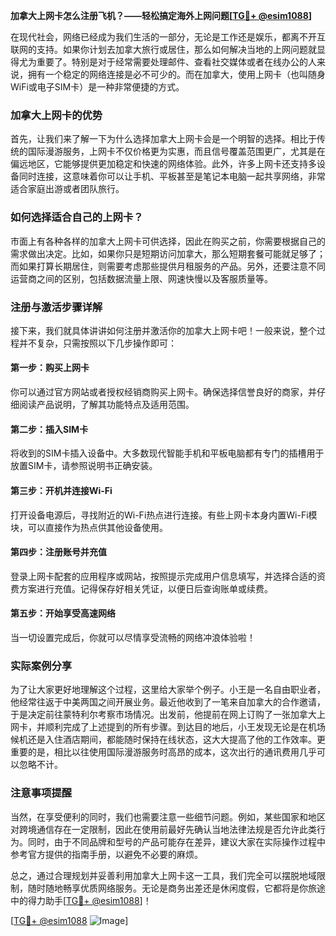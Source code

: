 **加拿大上网卡怎么注册飞机？——轻松搞定海外上网问题[[TG💪+ @esim1088](https://t.me/s/esim1088)]**

在现代社会，网络已经成为我们生活的一部分，无论是工作还是娱乐，都离不开互联网的支持。如果你计划去加拿大旅行或居住，那么如何解决当地的上网问题就显得尤为重要了。特别是对于经常需要处理邮件、查看社交媒体或者在线办公的人来说，拥有一个稳定的网络连接是必不可少的。而在加拿大，使用上网卡（也叫随身WiFi或电子SIM卡）是一种非常便捷的方式。

### 加拿大上网卡的优势

首先，让我们来了解一下为什么选择加拿大上网卡会是一个明智的选择。相比于传统的国际漫游服务，上网卡不仅价格更为实惠，而且信号覆盖范围更广，尤其是在偏远地区，它能够提供更加稳定和快速的网络体验。此外，许多上网卡还支持多设备同时连接，这意味着你可以让手机、平板甚至是笔记本电脑一起共享网络，非常适合家庭出游或者团队旅行。

### 如何选择适合自己的上网卡？

市面上有各种各样的加拿大上网卡可供选择，因此在购买之前，你需要根据自己的需求做出决定。比如，如果你只是短期访问加拿大，那么短期套餐可能就足够了；而如果打算长期居住，则需要考虑那些提供月租服务的产品。另外，还要注意不同运营商之间的区别，包括数据流量上限、网速快慢以及客服质量等。

### 注册与激活步骤详解

接下来，我们就具体讲讲如何注册并激活你的加拿大上网卡吧！一般来说，整个过程并不复杂，只需按照以下几步操作即可：

#### 第一步：购买上网卡
你可以通过官方网站或者授权经销商购买上网卡。确保选择信誉良好的商家，并仔细阅读产品说明，了解其功能特点及适用范围。

#### 第二步：插入SIM卡
将收到的SIM卡插入设备中。大多数现代智能手机和平板电脑都有专门的插槽用于放置SIM卡，请参照说明书正确安装。

#### 第三步：开机并连接Wi-Fi
打开设备电源后，寻找附近的Wi-Fi热点进行连接。有些上网卡本身内置Wi-Fi模块，可以直接作为热点供其他设备使用。

#### 第四步：注册账号并充值
登录上网卡配套的应用程序或网站，按照提示完成用户信息填写，并选择合适的资费方案进行充值。记得保存好相关凭证，以便日后查询账单或续费。

#### 第五步：开始享受高速网络
当一切设置完成后，你就可以尽情享受流畅的网络冲浪体验啦！

### 实际案例分享

为了让大家更好地理解这个过程，这里给大家举个例子。小王是一名自由职业者，他经常往返于中美两国之间开展业务。最近他收到了一笔来自加拿大的合作邀请，于是决定前往蒙特利尔考察市场情况。出发前，他提前在网上订购了一张加拿大上网卡，并顺利完成了上述提到的所有步骤。到达目的地后，小王发现无论是在机场候机还是入住酒店期间，都能随时保持在线状态，这大大提高了他的工作效率。更重要的是，相比以往使用国际漫游服务时高昂的成本，这次出行的通讯费用几乎可以忽略不计。

### 注意事项提醒

当然，在享受便利的同时，我们也需要注意一些细节问题。例如，某些国家和地区对跨境通信存在一定限制，因此在使用前最好先确认当地法律法规是否允许此类行为。同时，由于不同品牌和型号的产品可能存在差异，建议大家在实际操作过程中参考官方提供的指南手册，以避免不必要的麻烦。

总之，通过合理规划并妥善利用加拿大上网卡这一工具，我们完全可以摆脱地域限制，随时随地畅享优质网络服务。无论是商务出差还是休闲度假，它都将是你旅途中的得力助手[[TG💪+ @esim1088](https://t.me/s/esim1088)]！

[[TG💪+ @esim1088](https://t.me/s/esim1088) ![Image](https://i.postimg.cc/4NQfJmqS/Snipaste-2025-05-13-00-14-12.png)]